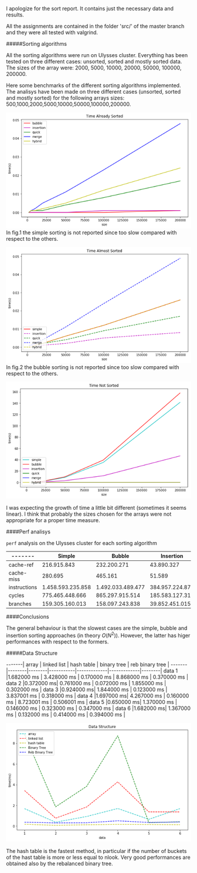 
I apologize for the sort report. It contains just the necessary data and results.

All the assignments are contained in the folder 'src/' of the master branch and they were all tested with valgrind.

#####Sorting algorithms

All the sorting algorithms were run on Ulysses cluster. Everything has been tested on three different cases: unsorted, sorted and mostly sorted data. The sizes of the array were: 2000, 5000, 10000, 20000, 50000, 100000, 200000.

Here some benchmarks of the different sorting algorithms implemented. The analisys have been made on three different cases (unsorted, sorted and mostly sorted) for the following arrays sizes: 500,1000,2000,5000,10000,50000,100000,200000.


![Figure_1](already_sorted.png)
In fig.1 the simple sorting is not reported since too slow compared with respect to the others.

![Figure_2](almost_sorted.png)
In fig.2 the bubble sorting is not reported since too slow compared with respect to the others.

![Figure_3](not_sorted.png)

I was expecting the growth of time a little bit different (sometimes it seems linear). I think that probably the sizes chosen for the arrays were not appropriate for a proper time measure.

####Perf analisys

`perf` analysis on the Ulysses cluster for each sorting algorithm


-------| Simple | Bubble | Insertion | Quick |  Merge | Hybrid
-------|--------|--------|-----------|-------------|-------------|--------|
cache-ref |216.915.843 | 232.200.271 | 43.890.327  | 132.746  | 320.026 |
cache-miss |280.695 |  465.161 | 51.589 |10.515 | 16560 | 15.981 |
instructions| 1.458.593.235.858| 1.492.033.489.477 | 384.957.224.870 | 765.441.350 | 2.201.084.237 | 1.206.282.179 |
cycles |775.465.448.666| 865.297.915.514 | 185.583.127.312 | 424.181.763 | 957.791.410 | 580.446.242 |
branches |159.305.160.013| 158.097.243.838 | 39.852.451.015 | 73.204.982 | 270.160.686 | 114.767.427 |


####Conclusions

The general behaviour is that the slowest cases are the simple, bubble and insertion sorting approaches (in theory $O(N^2)$). However, the latter has higer performances with respect to the formers.

#####Data Structure

-------| array | linked list | hash table | binary tree |  reb binary tree |
-------|--------|--------|-----------|-------------|-------------|--------|
data 1 |1.682000 ms | 3.428000 ms | 0.170000 ms  | 8.868000 ms  |  0.370000 ms |
data 2 |0.372000 ms| 0.761000 ms | 0.072000 ms  | 1.855000 ms |  0.302000 ms |
data 3 |0.924000 ms| 1.844000 ms | 0.123000 ms  | 3.837001 ms |  0.318000 ms |
data 4 |1.697000 ms| 4.267000 ms | 0.160000 ms  | 8.723001 ms |  0.506001 ms |
data 5 |0.650000 ms| 1.370000 ms | 0.146000 ms  | 0.323000 ms |  0.347000 ms |
data 6 |1.682000 ms| 1.367000 ms | 0.132000 ms | 0.414000 ms |  0.394000 ms |


![Figure_1](datastr.png)

The hash table is the fastest method, in particular if the number of buckets of the hast table is more or less equal to nlook. Very good performances are obtained also by the rebalanced binary tree.
